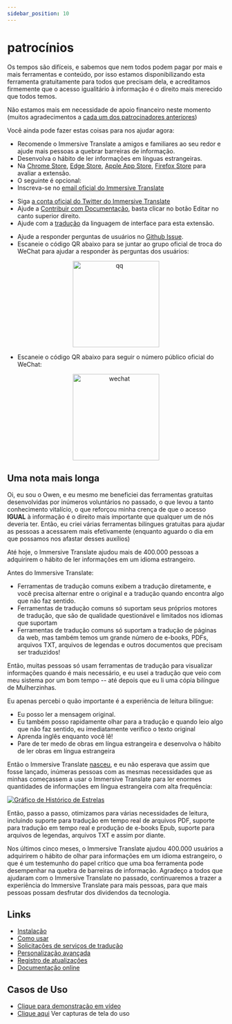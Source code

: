 ```yaml
---
sidebar_position: 10
---
```


# patrocínios

Os tempos são difíceis, e sabemos que nem todos podem pagar por mais e mais ferramentas e conteúdo, por isso estamos disponibilizando esta ferramenta gratuitamente para todos que precisam dela, e acreditamos firmemente que o acesso igualitário à informação é o direito mais merecido que todos temos.

Não estamos mais em necessidade de apoio financeiro neste momento (muitos agradecimentos a [cada um dos patrocinadores anteriores](/docs/thanks))

Você ainda pode fazer estas coisas para nos ajudar agora:

- Recomende o Immersive Translate a amigos e familiares ao seu redor e ajude mais pessoas a quebrar barreiras de informação.
- Desenvolva o hábito de ler informações em línguas estrangeiras.
- Na [Chrome Store](https://chrome.google.com/webstore/detail/immersive-translate/bpoadfkcbjbfhfodiogcnhhhpibjhbnh), [Edge Store](https://microsoftedge.microsoft.com/addons/detail/amkbmndfnliijdhojkpoglbnaaahippg), [Apple App Store](https://apps.apple.com/app/id6447957425), [Firefox Store](https://addons.mozilla.org/firefox/addon/immersive-translate/) para avaliar a extensão.
- O seguinte é opcional:
- Inscreva-se no [email oficial do Immersive Translate](https://immersivetranslate.substack.com/)
<!-- - [Junte-se ao canal do Telegram](https://t.me/immersivetranslate) -->
- Siga [a conta oficial do Twitter do Immersive Translate](https://twitter.com/immersivetran)
- Ajude a [Contribuir com Documentação](https://immersivetranslate.com/), basta clicar no botão Editar no canto superior direito.
- Ajude com a [tradução](https://crowdin.com/project/immersive-translate) da linguagem de interface para esta extensão.
<!-- - Respostas úteis para usuários no [grupo do Telegram](https://t.me/+rq848Z09nehlOTgx) -->
- Ajude a responder perguntas de usuários no [Github Issue](https://github.com/immersive-translate/immersive-translate/issues).
- Escaneie o código QR abaixo para se juntar ao grupo oficial de troca do WeChat para ajudar a responder às perguntas dos usuários:

<div align="center">
<img src="https://s.immersivetranslate.com/static/official-static/assets/wechat-contact.png" width="200" alt="qq"/>
</div>

- Escaneie o código QR abaixo para seguir o número público oficial do WeChat:

<div align="center">
<img src="https://s.immersivetranslate.com/static/official-static/assets/wechat-qrcode.jpg" width="200" alt="wechat"/>
</div>

## Uma nota mais longa

Oi, eu sou o Owen, e eu mesmo me beneficiei das ferramentas gratuitas desenvolvidas por inúmeros voluntários no passado, o que levou a tanto conhecimento vitalício, o que reforçou minha crença de que o acesso **IGUAL** à informação é o direito mais importante que qualquer um de nós deveria ter. Então, eu criei várias ferramentas bilíngues gratuitas para ajudar as pessoas a acessarem mais efetivamente (enquanto aguardo o dia em que possamos nos afastar desses auxílios)

Até hoje, o Immersive Translate ajudou mais de 400.000 pessoas a adquirirem o hábito de ler informações em um idioma estrangeiro.

Antes do Immersive Translate:

- Ferramentas de tradução comuns exibem a tradução diretamente, e você precisa alternar entre o original e a tradução quando encontra algo que não faz sentido.
- Ferramentas de tradução comuns só suportam seus próprios motores de tradução, que são de qualidade questionável e limitados nos idiomas que suportam
- Ferramentas de tradução comuns só suportam a tradução de páginas da web, mas também temos um grande número de e-books, PDFs, arquivos TXT, arquivos de legendas e outros documentos que precisam ser traduzidos!

Então, muitas pessoas só usam ferramentas de tradução para visualizar informações quando é mais necessário, e eu usei a tradução que veio com meu sistema por um bom tempo -- até depois que eu li uma cópia bilíngue de Mulherzinhas.

Eu apenas percebi o quão importante é a experiência de leitura bilíngue:

- Eu posso ler a mensagem original.
- Eu também posso rapidamente olhar para a tradução e quando leio algo que não faz sentido, eu imediatamente verifico o texto original
- Aprenda inglês enquanto você lê!
- Pare de ter medo de obras em língua estrangeira e desenvolva o hábito de ler obras em língua estrangeira

Então o Immersive Translate [nasceu](https://twitter.com/OwenYoungZh/status/1588792579596111872), e eu não esperava que assim que fosse lançado, inúmeras pessoas com as mesmas necessidades que as minhas começassem a usar o Immersive Translate para ler enormes quantidades de informações em língua estrangeira com alta frequência:

[![Gráfico de Histórico de Estrelas](https://api.star-history.com/svg?repos=immersive-translate/immersive-translate&type=Date)](https://star-history.com/#immersive-translate/immersive-translate&Date)

Então, passo a passo, otimizamos para várias necessidades de leitura, incluindo suporte para tradução em tempo real de arquivos PDF, suporte para tradução em tempo real e produção de e-books Epub, suporte para arquivos de legendas, arquivos TXT e assim por diante.

Nos últimos cinco meses, o Immersive Translate ajudou 400.000 usuários a adquirirem o hábito de olhar para informações em um idioma estrangeiro, o que é um testemunho do papel crítico que uma boa ferramenta pode desempenhar na quebra de barreiras de informação. Agradeço a todos que ajudaram com o Immersive Translate no passado, continuaremos a trazer a experiência do Immersive Translate para mais pessoas, para que mais pessoas possam desfrutar dos dividendos da tecnologia.

## Links

- [Instalação](/docs/installation)
- [Como usar](/docs/usage)
- [Solicitações de serviços de tradução](/docs/services)
- [Personalização avançada](/docs/advanced)
- [Registro de atualizações](/docs/CHANGELOG)
- [Documentação online](/docs/installation)

## Casos de Uso

- [Clique para demonstração em vídeo](https://www.youtube.com/watch?v=sQevumpUprc)
- [Clique aqui](/docs/usecase) Ver capturas de tela do uso
